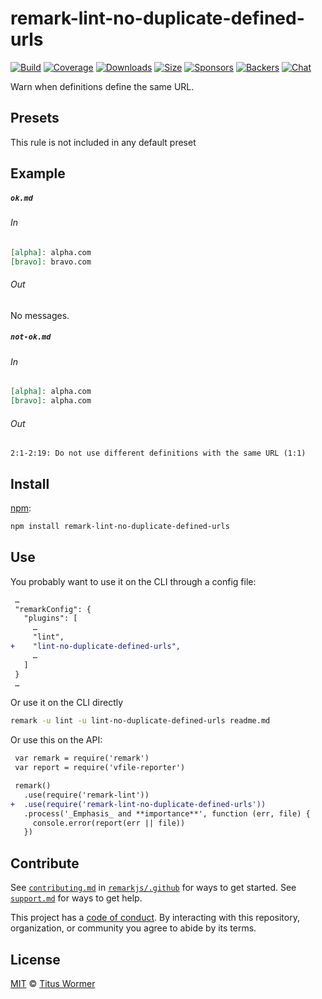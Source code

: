 <!--This file is generated-->

# remark-lint-no-duplicate-defined-urls

[![Build][build-badge]][build]
[![Coverage][coverage-badge]][coverage]
[![Downloads][downloads-badge]][downloads]
[![Size][size-badge]][size]
[![Sponsors][sponsors-badge]][collective]
[![Backers][backers-badge]][collective]
[![Chat][chat-badge]][chat]

Warn when definitions define the same URL.

## Presets

This rule is not included in any default preset

## Example

##### `ok.md`

###### In

```markdown
[alpha]: alpha.com
[bravo]: bravo.com
```

###### Out

No messages.

##### `not-ok.md`

###### In

```markdown
[alpha]: alpha.com
[bravo]: alpha.com
```

###### Out

```text
2:1-2:19: Do not use different definitions with the same URL (1:1)
```

## Install

[npm][]:

```sh
npm install remark-lint-no-duplicate-defined-urls
```

## Use

You probably want to use it on the CLI through a config file:

```diff
 …
 "remarkConfig": {
   "plugins": [
     …
     "lint",
+    "lint-no-duplicate-defined-urls",
     …
   ]
 }
 …
```

Or use it on the CLI directly

```sh
remark -u lint -u lint-no-duplicate-defined-urls readme.md
```

Or use this on the API:

```diff
 var remark = require('remark')
 var report = require('vfile-reporter')

 remark()
   .use(require('remark-lint'))
+  .use(require('remark-lint-no-duplicate-defined-urls'))
   .process('_Emphasis_ and **importance**', function (err, file) {
     console.error(report(err || file))
   })
```

## Contribute

See [`contributing.md`][contributing] in [`remarkjs/.github`][health] for ways
to get started.
See [`support.md`][support] for ways to get help.

This project has a [code of conduct][coc].
By interacting with this repository, organization, or community you agree to
abide by its terms.

## License

[MIT][license] © [Titus Wormer][author]

[build-badge]: https://github.com/remarkjs/remark-lint/workflows/main/badge.svg

[build]: https://github.com/remarkjs/remark-lint/actions

[coverage-badge]: https://img.shields.io/codecov/c/github/remarkjs/remark-lint.svg

[coverage]: https://codecov.io/github/remarkjs/remark-lint

[downloads-badge]: https://img.shields.io/npm/dm/remark-lint-no-duplicate-defined-urls.svg

[downloads]: https://www.npmjs.com/package/remark-lint-no-duplicate-defined-urls

[size-badge]: https://img.shields.io/bundlephobia/minzip/remark-lint-no-duplicate-defined-urls.svg

[size]: https://bundlephobia.com/result?p=remark-lint-no-duplicate-defined-urls

[sponsors-badge]: https://opencollective.com/unified/sponsors/badge.svg

[backers-badge]: https://opencollective.com/unified/backers/badge.svg

[collective]: https://opencollective.com/unified

[chat-badge]: https://img.shields.io/badge/chat-discussions-success.svg

[chat]: https://github.com/remarkjs/remark/discussions

[npm]: https://docs.npmjs.com/cli/install

[health]: https://github.com/remarkjs/.github

[contributing]: https://github.com/remarkjs/.github/blob/HEAD/contributing.md

[support]: https://github.com/remarkjs/.github/blob/HEAD/support.md

[coc]: https://github.com/remarkjs/.github/blob/HEAD/code-of-conduct.md

[license]: https://github.com/remarkjs/remark-lint/blob/main/license

[author]: https://wooorm.com
